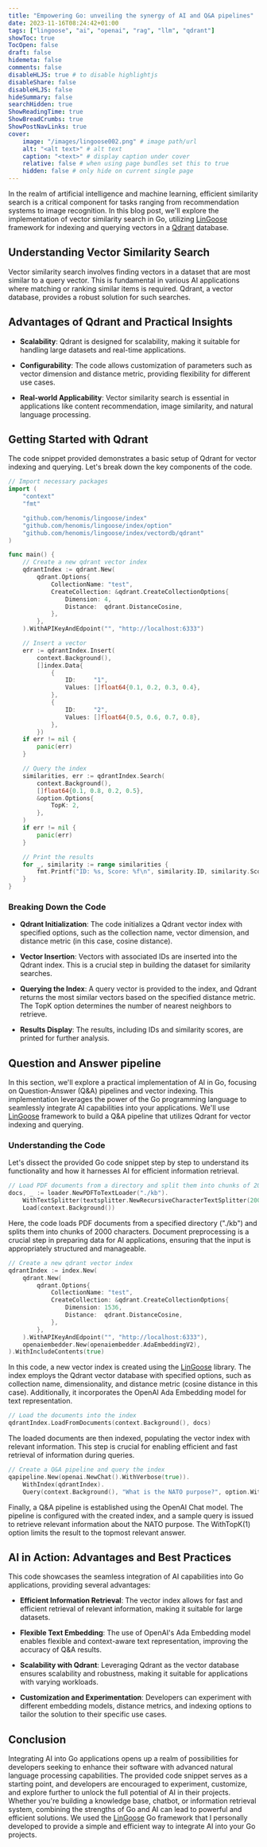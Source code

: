 ```yaml
---
title: "Empowering Go: unveiling the synergy of AI and Q&A pipelines"
date: 2023-11-16T08:24:42+01:00
tags: ["lingoose", "ai", "openai", "rag", "llm", "qdrant"]
showToc: true
TocOpen: false
draft: false
hidemeta: false
comments: false
disableHLJS: true # to disable highlightjs
disableShare: false
disableHLJS: false
hideSummary: false
searchHidden: true
ShowReadingTime: true
ShowBreadCrumbs: true
ShowPostNavLinks: true
cover:
    image: "/images/lingoose002.png" # image path/url
    alt: "<alt text>" # alt text
    caption: "<text>" # display caption under cover
    relative: false # when using page bundles set this to true
    hidden: false # only hide on current single page
---
```

In the realm of artificial intelligence and machine learning, efficient similarity search is a critical component for tasks ranging from recommendation systems to image recognition. In this blog post, we'll explore the implementation of vector similarity search in Go, utilizing [LinGoose](https://github.com/henomis/lingoose) framework for indexing and querying vectors in a [Qdrant](https://qdrant.tech/) database.

## Understanding Vector Similarity Search

Vector similarity search involves finding vectors in a dataset that are most similar to a query vector. This is fundamental in various AI applications where matching or ranking similar items is required. Qdrant, a vector database, provides a robust solution for such searches.

## Advantages of Qdrant and Practical Insights
- **Scalability**: Qdrant is designed for scalability, making it suitable for handling large datasets and real-time applications.

- **Configurability**: The code allows customization of parameters such as vector dimension and distance metric, providing flexibility for different use cases.

- **Real-world Applicability**: Vector similarity search is essential in applications like content recommendation, image similarity, and natural language processing.

## Getting Started with Qdrant
The code snippet provided demonstrates a basic setup of Qdrant for vector indexing and querying. Let's break down the key components of the code.

```go
// Import necessary packages
import (
	"context"
	"fmt"

	"github.com/henomis/lingoose/index"
	"github.com/henomis/lingoose/index/option"
	"github.com/henomis/lingoose/index/vectordb/qdrant"
)

func main() {
	// Create a new qdrant vector index
	qdrantIndex := qdrant.New(
		qdrant.Options{
			CollectionName: "test",
			CreateCollection: &qdrant.CreateCollectionOptions{
				Dimension: 4,
				Distance:  qdrant.DistanceCosine,
			},
		},
	).WithAPIKeyAndEdpoint("", "http://localhost:6333")

	// Insert a vector
	err := qdrantIndex.Insert(
		context.Background(),
		[]index.Data{
			{
				ID:     "1",
				Values: []float64{0.1, 0.2, 0.3, 0.4},
			},
			{
				ID:     "2",
				Values: []float64{0.5, 0.6, 0.7, 0.8},
			},
		})
	if err != nil {
		panic(err)
	}

	// Query the index
	similarities, err := qdrantIndex.Search(
		context.Background(),
		[]float64{0.1, 0.8, 0.2, 0.5},
		&option.Options{
			TopK: 2,
		},
	)
	if err != nil {
		panic(err)
	}

	// Print the results
	for _, similarity := range similarities {
		fmt.Printf("ID: %s, Score: %f\n", similarity.ID, similarity.Score)
	}
}
```

### Breaking Down the Code
- **Qdrant Initialization**: The code initializes a Qdrant vector index with specified options, such as the collection name, vector dimension, and distance metric (in this case, cosine distance).

- **Vector Insertion**: Vectors with associated IDs are inserted into the Qdrant index. This is a crucial step in building the dataset for similarity searches.

- **Querying the Index**: A query vector is provided to the index, and Qdrant returns the most similar vectors based on the specified distance metric. The TopK option determines the number of nearest neighbors to retrieve.

- **Results Display**: The results, including IDs and similarity scores, are printed for further analysis.

## Question and Answer pipeline

In this section, we'll explore a practical implementation of AI in Go, focusing on Question-Answer (Q&A) pipelines and vector indexing. This implementation leverages the power of the Go programming language to seamlessly integrate AI capabilities into your applications. We'll use [LinGoose](https://github.com/henomis/lingoose) framework to build a Q&A pipeline that utilizes Qdrant for vector indexing and querying.

### Understanding the Code
Let's dissect the provided Go code snippet step by step to understand its functionality and how it harnesses AI for efficient information retrieval.

```go
// Load PDF documents from a directory and split them into chunks of 2000 characters
docs, _ := loader.NewPDFToTextLoader("./kb").
	WithTextSplitter(textsplitter.NewRecursiveCharacterTextSplitter(2000, 200)).
	Load(context.Background())
```

Here, the code loads PDF documents from a specified directory ("./kb") and splits them into chunks of 2000 characters. Document preprocessing is a crucial step in preparing data for AI applications, ensuring that the input is appropriately structured and manageable.

```go
// Create a new qdrant vector index
qdrantIndex := index.New(
	qdrant.New(
		qdrant.Options{
			CollectionName: "test",
			CreateCollection: &qdrant.CreateCollectionOptions{
				Dimension: 1536,
				Distance:  qdrant.DistanceCosine,
			},
		},
	).WithAPIKeyAndEdpoint("", "http://localhost:6333"),
	openaiembedder.New(openaiembedder.AdaEmbeddingV2),
).WithIncludeContents(true)
```

In this code, a new vector index is created using the [LinGoose](https://github.com/henomis/lingoose) library. The index employs the Qdrant vector database with specified options, such as collection name, dimensionality, and distance metric (cosine distance in this case). Additionally, it incorporates the OpenAI Ada Embedding model for text representation.


```go
// Load the documents into the index
qdrantIndex.LoadFromDocuments(context.Background(), docs)
```

The loaded documents are then indexed, populating the vector index with relevant information. This step is crucial for enabling efficient and fast retrieval of information during queries.

```go
// Create a Q&A pipeline and query the index
qapipeline.New(openai.NewChat().WithVerbose(true)).
	WithIndex(qdrantIndex).
	Query(context.Background(), "What is the NATO purpose?", option.WithTopK(1))
```

Finally, a Q&A pipeline is established using the OpenAI Chat model. The pipeline is configured with the created index, and a sample query is issued to retrieve relevant information about the NATO purpose. The WithTopK(1) option limits the result to the topmost relevant answer.

## AI in Action: Advantages and Best Practices
This code showcases the seamless integration of AI capabilities into Go applications, providing several advantages:

- **Efficient Information Retrieval**: The vector index allows for fast and efficient retrieval of relevant information, making it suitable for large datasets.

- **Flexible Text Embedding**: The use of OpenAI's Ada Embedding model enables flexible and context-aware text representation, improving the accuracy of Q&A results.

- **Scalability with Qdrant**: Leveraging Qdrant as the vector database ensures scalability and robustness, making it suitable for applications with varying workloads.

- **Customization and Experimentation**: Developers can experiment with different embedding models, distance metrics, and indexing options to tailor the solution to their specific use cases.

## Conclusion
Integrating AI into Go applications opens up a realm of possibilities for developers seeking to enhance their software with advanced natural language processing capabilities. The provided code snippet serves as a starting point, and developers are encouraged to experiment, customize, and explore further to unlock the full potential of AI in their projects. Whether you're building a knowledge base, chatbot, or information retrieval system, combining the strengths of Go and AI can lead to powerful and efficient solutions. We used the [LinGoose](https://github.com/henomis/lingoose) Go framework that I personally developed to provide a simple and efficient way to integrate AI into your Go projects.

